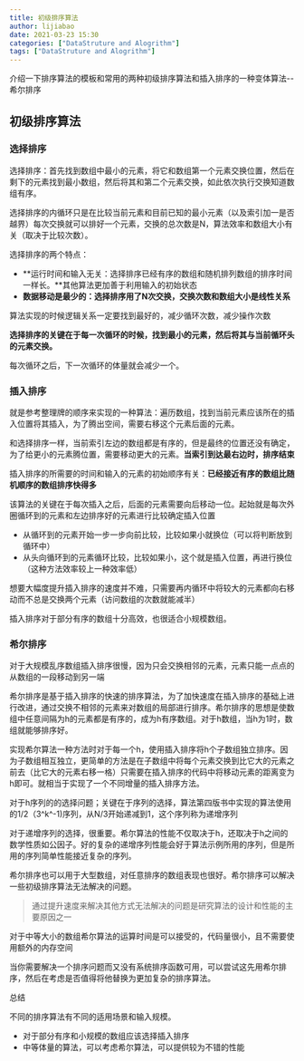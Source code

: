 ```yaml
---
title: 初级排序算法
author: lijiabao
date: 2021-03-23 15:30
categories: ["DataStruture and Alogrithm"]
tags: ["DataStruture and Alogrithm"]
---
```


介绍一下排序算法的模板和常用的两种初级排序算法和插入排序的一种变体算法--希尔排序

## 初级排序算法



### 选择排序

选择排序：首先找到数组中最小的元素，将它和数组第一个元素交换位置，然后在剩下的元素找到最小数组，然后将其和第二个元素交换，如此依次执行交换知道数组有序。

选择排序的内循环只是在比较当前元素和目前已知的最小元素（以及索引加一是否越界）每次交换就可以排好一个元素，交换的总次数是N，算法效率和数组大小有关（取决于比较次数）。

选择排序的两个特点：

- **运行时间和输入无关：选择排序已经有序的数组和随机排列数组的排序时间一样长。**其他算法更加善于利用输入的初始状态
- **数据移动是最少的：选择排序用了N次交换，交换次数和数组大小是线性关系**

算法实现的时候逻辑关系一定要找到最好的，减少循环次数，减少操作次数

**选择排序的关键在于每一次循环的时候，找到最小的元素，然后将其与当前循环头的元素交换。**

每次循环之后，下一次循环的体量就会减少一个。

### 插入排序

就是参考整理牌的顺序来实现的一种算法：遍历数组，找到当前元素应该所在的插入位置将其插入，为了腾出空间，需要右移这个元素后面的元素。

和选择排序一样，当前索引左边的数组都是有序的，但是最终的位置还没有确定，为了给更小的元素腾位置，需要移动更大的元素。**当索引到达最右边时，排序结束**

插入排序的所需要的时间和输入的元素的初始顺序有关：**已经接近有序的数组比随机顺序的数组排序快得多**

该算法的关键在于每次插入之后，后面的元素需要向后移动一位。起始就是每次外圈循环到的元素和左边排序好的元素进行比较确定插入位置

- 从循环到的元素开始一步一步向前比较，比较如果小就换位（可以将判断放到循环中）
- 从头向循环到的元素循环比较，比较如果小，这个就是插入位置，再进行换位（这种方法效率较上一种效率低）

想要大幅度提升插入排序的速度并不难，只需要再内循环中将较大的元素都向右移动而不总是交换两个元素（访问数组的次数就能减半）

插入排序对于部分有序的数组十分高效，也很适合小规模数组。

### 希尔排序

对于大规模乱序数组插入排序很慢，因为只会交换相邻的元素，元素只能一点点的从数组的一段移动到另一端

希尔排序是基于插入排序的快速的排序算法，为了加快速度在插入排序的基础上进行改进，通过交换不相邻的元素来对数组的局部进行排序。希尔排序的思想是使数组中任意间隔为h的元素都是有序的，成为h有序数组。对于h数组，当h为1时，数组就能够排序好。

实现希尔算法一种方法时对于每一个h，使用插入排序将h个子数组独立排序。因为子数组相互独立，更简单的方法是在子数组中将每个元素交换到比它大的元素之前去（比它大的元素右移一格）只需要在插入排序的代码中将移动元素的距离变为h即可。就相当于实现了一个不同增量的插入排序方法。

对于h序列的的选择问题；关键在于序列的选择，算法第四版书中实现的算法使用的1/2（3^k^-1)序列，从N/3开始递减到1，这个序列称为递增序列

对于递增序列的选择，很重要。希尔算法的性能不仅取决于h，还取决于h之间的数学性质如公因子。好的复杂的递增序列性能会好于算法示例所用的序列，但是所用的序列简单性能接近复杂的序列。

希尔排序也可以用于大型数组，对任意排序的数组表现也很好。希尔排序可以解决一些初级排序算法无法解决的问题。

> 通过提升速度来解决其他方式无法解决的问题是研究算法的设计和性能的主要原因之一

对于中等大小的数组希尔算法的运算时间是可以接受的，代码量很小，且不需要使用额外的内存空间

当你需要解决一个排序问题而又没有系统排序函数可用，可以尝试这先用希尔排序，然后在考虑是否值得将他替换为更加复杂的排序算法。



总结

不同的排序算法有不同的适用场景和输入规模。

- 对于部分有序和小规模的数组应该选择插入排序
- 中等体量的算法，可以考虑希尔算法，可以提供较为不错的性能
